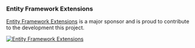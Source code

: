 ### Entity Framework Extensions

[Entity Framework Extensions](https://entityframework-extensions.net/?utm_source=simoncropp&utm_medium=Verify.MassTransit) is a major sponsor and is proud to contribute to the development this project.

[![Entity Framework Extensions](https://raw.githubusercontent.com/VerifyTests/Verify.MassTrans/refs/heads/main/docs/zzz.png)](https://entityframework-extensions.net/?utm_source=simoncropp&utm_medium=Verify.MassTransit)